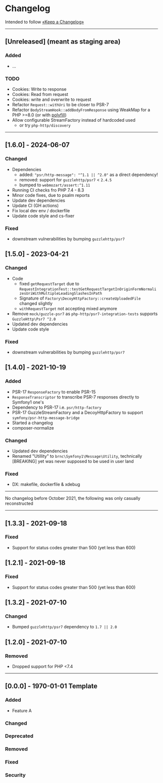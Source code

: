 Changelog
=========

Intended to follow [«Keep a Changelog»](https://keepachangelog.com/en/)

----

## [Unreleased] (meant as staging area)

### Added
- …

### TODO
- Cookies: Write to response
- Cookies: Read from request
- Cookies: write and overwrite to request
- Refactor `Request::withUri` to be closer to PSR-7
- Refactor `BodyStreamHook::addBodyFromResponse` using WeakMap for a PHP >=8.0 (or with [polyfill](https://github.com/BenMorel/weakmap-polyfill))
- Allow configurable StreamFactory instead of hardcoded used
  - or try `php-http/discovery`

----

## [1.6.0]  - 2024-06-07

### Changed
- Dependencies
  - added:  `"psr/http-message": "^1.1 || ^2.0"` as a direct dependency!
  - removed: support for `guzzlehttp/psr7` < `2.4.5`
  - bumped to `webmozart/assert:^1.11`
- Running CI checks fro PHP 7.4 - 8.3
- Minor code fixes, due to psalm reports
- Update dev dependencies
- Update CI (GH actions)
- Fix local dev env / dockerfile
- Update code style and cs-fixer

### Fixed

- downstream vulnerabilities by bumping `guzzlehttp/psr7`

## [1.5.0]  - 2023-04-21

### Changed
- Code
  - fixed `getRequestTarget` due to `RequestIntegrationTest::testGetRequestTargetInOriginFormNormalizesUriWithMultipleLeadingSlashesInPath`
  - Signature of `Factory\DecoyHttpFactory::createUploadedFile` changed slightly
  - `withRequestTarget` not accepting mixed anymore
- Remove `mock/guzzle-psr7` as `php-http/psr7-integration-tests` supports `GuzzleHttp\Psr7 ^2.0`
- Updated dev dependencies
- Update code style

### Fixed

- downstream vulnerabilities by bumping `guzzlehttp/psr7`

## [1.4.0]  - 2021-10-19

### Added

- PSR-17 `ResponseFactory` to enable PSR-15
- `ResponseTranscriptor` to transcribe PSR-7 responses directly to Symfony1 one's
- Dependency to PSR-17 i.e. `psr/http-factory`
- PSR-17 GuzzleStreamFactory and a DecoyHttpFactory to support `symfony/psr-http-message-bridge`
- Started a changelog
- composer-normalize

### Changed

- Updated dev dependencies
- Renamed "Utillity" to `brnc\Symfony1\Message\Utility`, technically [BREAKING] yet was never supposed to be used in user land

### Fixed

- DX: makefile, dockerfile & xdebug

----
No changelog before October 2021, the following was only casually reconstructed

----

## [1.3.3] - 2021-09-18

### Fixed

- Support for status codes greater than 500 (yet less than 600)

## [1.2.1] - 2021-09-18

### Fixed

- Support for status codes greater than 500 (yet less than 600)

## [1.3.2] - 2021-07-10

### Changed

- Bumped `guzzlehttp/psr7` dependency to `1.7 || 2.0`

## [1.2.0] - 2021-07-10

### Removed

- Dropped support for PHP <7.4

----

## [0.0.0] - 1970-01-01 Template

### Added

- Feature A

### Changed

### Deprecated

### Removed

### Fixed

### Security
